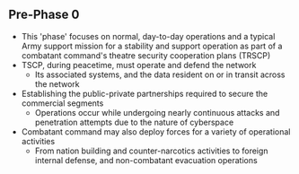 ## Pre-Phase 0

- This 'phase' focuses on normal, day-to-day operations and a typical Army support mission for a stability and support operation as part of a combatant command's theatre security cooperation plans (TRSCP)
- TSCP, during peacetime, must operate and defend the network
  - Its associated systems, and the data resident on or in transit across the network
- Establishing the public-private partnerships required to secure the commercial segments
  - Operations occur while undergoing nearly continuous attacks and penetration attempts due to the nature of cyberspace
- Combatant command may also deploy forces for a variety of operational activities 
  - From nation building and counter-narcotics activities to foreign internal defense, and non-combatant evacuation operations
